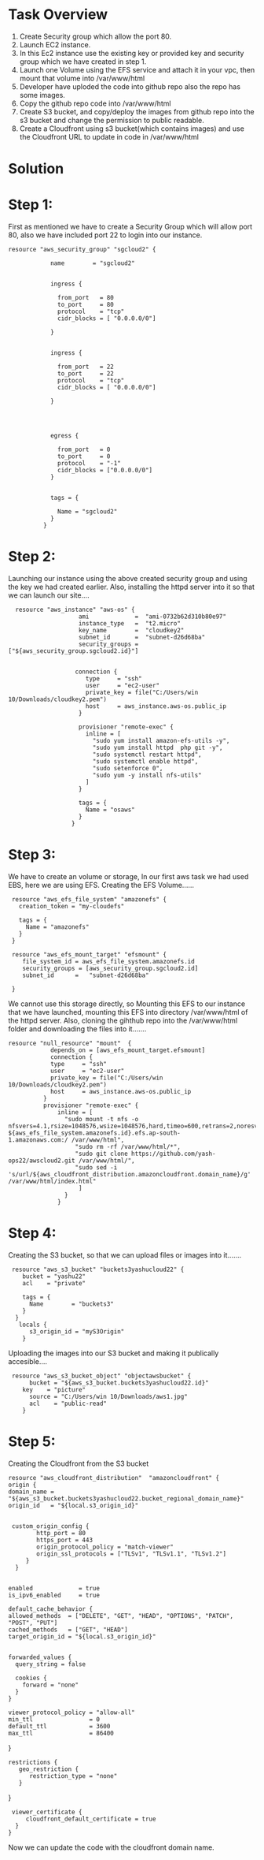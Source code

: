 # Task Overview

1. Create Security group which allow the port 80.
2. Launch EC2 instance.
3. In this Ec2 instance use the existing key or provided 
  key and security group which we have created in step 1.
4. Launch one Volume using the EFS service and attach it 
  in your vpc, then mount that volume into /var/www/html
5. Developer have uploded the code into github repo also 
   the repo has some images.
6. Copy the github repo code into /var/www/html
7. Create S3 bucket, and copy/deploy the images from github 
  repo into the s3 bucket and change the permission to
  public readable.
8. Create a Cloudfront using s3 bucket(which contains images)
and use the Cloudfront URL to  update in code in /var/www/html

# Solution

# Step 1:
First as mentioned we have to create a Security Group which
will allow port 80, also we have included port 22 to login into 
our instance.

    resource "aws_security_group" "sgcloud2" {

                name        = "sgcloud2"
           

                ingress {

                  from_port   = 80
                  to_port     = 80
                  protocol    = "tcp"
                  cidr_blocks = [ "0.0.0.0/0"]

                }

              
                ingress {

                  from_port   = 22
                  to_port     = 22
                  protocol    = "tcp"
                  cidr_blocks = [ "0.0.0.0/0"]

                }




                egress {

                  from_port   = 0
                  to_port     = 0
                  protocol    = "-1"
                  cidr_blocks = ["0.0.0.0/0"]
                }


                tags = {

                  Name = "sgcloud2"
                }
              }


# Step 2:
Launching our instance using the above created security
group and using the key we had created earlier. Also, installing 
the httpd server into it so that we can launch our site....


      resource "aws_instance" "aws-os" {
                        ami             =  "ami-0732b62d310b80e97"
                        instance_type   =  "t2.micro"
                        key_name        =  "cloudkey2"
                        subnet_id       =  "subnet-d26d68ba"
                        security_groups = ["${aws_security_group.sgcloud2.id}"]


                       connection {
                          type     = "ssh"
                          user     = "ec2-user"
                          private_key = file("C:/Users/win 10/Downloads/cloudkey2.pem")
                          host     = aws_instance.aws-os.public_ip
                        }

                        provisioner "remote-exec" {
                          inline = [
                            "sudo yum install amazon-efs-utils -y",
                            "sudo yum install httpd  php git -y",
                            "sudo systemctl restart httpd",
                            "sudo systemctl enable httpd",
                            "sudo setenforce 0",
                            "sudo yum -y install nfs-utils"
                          ]
                        }

                        tags = {
                          Name = "osaws"
                        }
                      }

     

# Step 3:
We have to create an volume or storage,  In our first
aws task we had used EBS, here we are using EFS.
Creating the EFS Volume......

     resource "aws_efs_file_system" "amazonefs" {
       creation_token = "my-cloudefs"

       tags = {
         Name = "amazonefs"
       }
     }

     resource "aws_efs_mount_target" "efsmount" {
        file_system_id = aws_efs_file_system.amazonefs.id
        security_groups = [aws_security_group.sgcloud2.id]
        subnet_id      =   "subnet-d26d68ba"

     }

We cannot use this storage directly, so Mounting this EFS to our 
instance that we have launched, mounting this EFS into directory
/var/www/html of the httpd server.
Also, cloning the gihthub repo into the /var/www/html folder
and downloading the files into it.......

     
    resource "null_resource" "mount"  {
                depends_on = [aws_efs_mount_target.efsmount]
                connection {
                type     = "ssh"
                user     = "ec2-user"
                private_key = file("C:/Users/win 10/Downloads/cloudkey2.pem")
                host     = aws_instance.aws-os.public_ip
              }
              provisioner "remote-exec" {
                  inline = [
                    "sudo mount -t nfs -o nfsvers=4.1,rsize=1048576,wsize=1048576,hard,timeo=600,retrans=2,noresvport ${aws_efs_file_system.amazonefs.id}.efs.ap-south-         1.amazonaws.com:/ /var/www/html",
                       "sudo rm -rf /var/www/html/*",
                       "sudo git clone https://github.com/yash-ops22/awscloud2.git /var/www/html/",
                       "sudo sed -i 's/url/${aws_cloudfront_distribution.amazoncloudfront.domain_name}/g' /var/www/html/index.html"
                        ]
                    }
                  }


# Step 4:
Creating the S3 bucket, so that we can upload files or
images into it.......

     resource "aws_s3_bucket" "buckets3yashucloud22" {
        bucket = "yashu22"
        acl    = "private"

        tags = {
          Name        = "buckets3"
        }
      }
       locals {
          s3_origin_id = "myS3Origin"
        }
        
Uploading the images into our S3 bucket and making it
publically accesible....
     
     resource "aws_s3_bucket_object" "objectawsbucket" {
          bucket = "${aws_s3_bucket.buckets3yashucloud22.id}"
        key    = "picture"
          source = "C:/Users/win 10/Downloads/aws1.jpg"
          acl    = "public-read"
        } 


# Step 5:
Creating the Cloudfront from the S3 bucket
  
  
    resource "aws_cloudfront_distribution"  "amazoncloudfront" {
    origin {
    domain_name = "${aws_s3_bucket.buckets3yashucloud22.bucket_regional_domain_name}"
    origin_id   = "${local.s3_origin_id}"
   

     custom_origin_config {
            http_port = 80
            https_port = 443
            origin_protocol_policy = "match-viewer"
            origin_ssl_protocols = ["TLSv1", "TLSv1.1", "TLSv1.2"]
         }
      }
  

    enabled             = true
    is_ipv6_enabled     = true  

    default_cache_behavior {
    allowed_methods  = ["DELETE", "GET", "HEAD", "OPTIONS", "PATCH", "POST", "PUT"]
    cached_methods   = ["GET", "HEAD"]
    target_origin_id = "${local.s3_origin_id}"
    

    forwarded_values {
      query_string = false

      cookies {
        forward = "none"
      }
    }

    viewer_protocol_policy = "allow-all"
    min_ttl                = 0
    default_ttl            = 3600
    max_ttl                = 86400
  }

    restrictions {
       geo_restriction {
          restriction_type = "none"
       }
  }

     viewer_certificate {
         cloudfront_default_certificate = true
      }
    } 

Now we can update the code with the cloudfront domain name.
